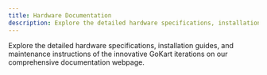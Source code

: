 ```yaml
---
title: Hardware Documentation
description: Explore the detailed hardware specifications, installation guides, and maintenance instructions of the innovative GoKart iterations on our comprehensive documentation webpage.
---
```


Explore the detailed hardware specifications, installation guides, and maintenance instructions of the innovative GoKart iterations on our comprehensive documentation webpage.